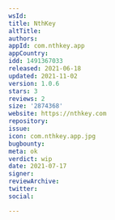 ```yaml
---
wsId: 
title: NthKey
altTitle: 
authors: 
appId: com.nthkey.app
appCountry: 
idd: 1491367033
released: 2021-06-18
updated: 2021-11-02
version: 1.0.6
stars: 3
reviews: 2
size: '2874368'
website: https://nthkey.com
repository: 
issue: 
icon: com.nthkey.app.jpg
bugbounty: 
meta: ok
verdict: wip
date: 2021-07-17
signer: 
reviewArchive: 
twitter: 
social: 

---
```


